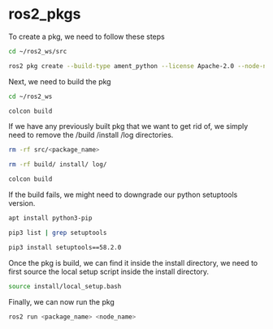 # ros2_pkgs
To create a pkg, we need to follow these steps

```bash
cd ~/ros2_ws/src

ros2 pkg create --build-type ament_python --license Apache-2.0 --node-name <node_name> <package_name>
```

Next, we need to build the pkg

```bash
cd ~/ros2_ws

colcon build
```

If we have any previously built pkg that we want to get rid of, we simply need to remove the /build /install /log directories.

```bash
rm -rf src/<package_name>

rm -rf build/ install/ log/

colcon build
```

If the build fails, we might need to downgrade our python setuptools version.

```bash
apt install python3-pip

pip3 list | grep setuptools

pip3 install setuptools==58.2.0
```

Once the pkg is build, we can find it inside the install directory, we need to first source the local setup script inside the install directory.

```bash
source install/local_setup.bash
```

Finally, we can now run the pkg

```bash
ros2 run <package_name> <node_name>
```
